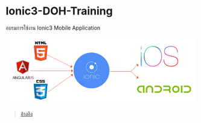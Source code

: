 # Ionic3-DOH-Training
อบรมการใช้งาน Ionic3 Mobile Application

![](/images/ionic2-HybridApp.jpg)
>[อ้างอิง](http://blog.prscreative.com/what-is-ionic/)
